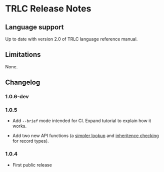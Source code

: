 # TRLC Release Notes

## Language support

Up to date with version 2.0 of TRLC language reference manual.

## Limitations

None.

## Changelog


### 1.0.6-dev



### 1.0.5

* Add `--brief` mode intended for CI. Expand tutorial to explain how
  it works.

* Add two new API functions (a [simpler
  lookup](https://bmw-software-engineering.github.io/trlc/manual/ast.html#trlc.ast.Symbol_Table.lookup_assuming)
  and [inheritence
  checking](https://bmw-software-engineering.github.io/trlc/manual/ast.html#trlc.ast.Record_Type.is_subclass_of)
  for record types).

### 1.0.4

* First public release
